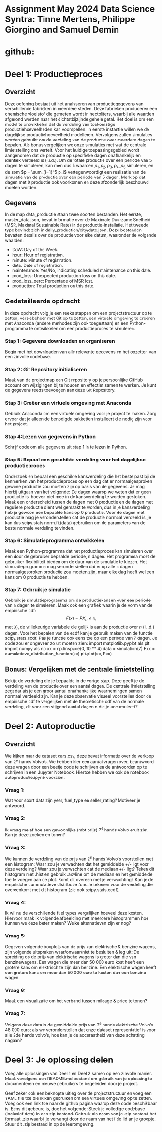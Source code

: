 # Assignment May 2024 Data Science Syntra: Tinne Mertens, Philippe Giorgino and Samuel Demin

# github: 

# Deel 1: Productieproces
 ## Overzicht
 Deze oefening bestaat uit het analyseren van productiegegevens van verschillende fabrieken in meerdere
 steden. Deze fabrieken produceren een chemische vloeistof die gemeten wordt in hectoliters, waarbij alle
 waarden afgerond worden naar het dichtstbijzijnde gehele getal.
 Het doel is om een model te ontwikkelen dat de verdeling van toekomstige productiehoeveelheden kan
 voorspellen. In eerste instantie willen we de dagelijkse productiehoeveelheid modelleren. Vervolgens zullen
 simulaties worden gebruikt om de verdeling van de productie over meerdere dagen te bepalen. Als bonus
 vergelijken we onze simulaties met wat de centrale limietstelling ons vertelt.
 Voor het huidige toepassingsgebied wordt aangenomen dat de productie op specifieke dagen onafhankelijk
 en identiek verdeeld is (i.i.d.). Om de totale productie over een periode van 5 dagen te simuleren, kan men
 dus 5 waarden $p_1, p_2, p_3, p_4, p_5$ simuleren, en de som $p = \sum_{i=1}^5 p_i$ vertegenwoordigt een
 realisatie van de simulatie van de productie over een periode van 5 dagen. Merk op dat dagen met $0$
 productie ook voorkomen en deze afzonderlijk beschouwd moeten worden.
 
 ## Gegevens
 In de map data_productie staan twee soorten bestanden. Het eerste, master_data.json, bevat informatie over
 de Maximale Duurzame Snelheid (MSR, Maximal Sustainable Rate) in de productie-installatie. Het tweede type
 bevindt zich in daily_production/city/date.json. Deze bestanden bevatten details over de productie voor elke
 datum, waaronder de volgende waarden:
 * DoW: Day of the Week.
 * hour: Hour of registration.
 * minute: Minute of registration.
 * date: Date of registration.
 * maintenance: Yes/No, indicating scheduled maintenance on this date.
 * prod_loss: Unexpected production loss on this date.
 * prod_loss_perc: Percentage of MSR lost.
 * production: Total production on this date.

 ## Gedetailleerde opdracht
 In deze opdracht volg je een reeks stappen om een projectstructuur op te zetten, versiebeheer met Git op te
 zetten, een virtuele omgeving te creëren met Anaconda (andere methodes zijn ook toegestaan) en een
 Python-programma te ontwikkelen om een productieproces te simuleren.
 
 ### Stap 1: Gegevens downloaden en organiseren
 Begin met het downloaden van alle relevante gegevens en het opzetten van een zinvolle codebase.
 ### Stap 2: Git Repository initialiseren
 Maak van de projectmap een Git repository op je persoonlijke GitHub account om wijzigingen bij te houden
 en effectief samen te werken. Je kunt de gegevens reeds toevoegen aan deze Git Repository.
 ### Stap 3: Creëer een virtuele omgeving met Anaconda
 Gebruik Anaconda om een virtuele omgeving voor je project te maken. Zorg ervoor dat je alleen de
 benodigde pakketten installeert die nodig zijn voor het project.
 ### Stap 4:Lezen van gegevens in Python
 Schrijf code om alle gegevens uit stap 1 in te lezen in Python.
 ### Stap 5: Bepaal een geschikte verdeling voor het dagelijkse productieproces
 Onderzoek en bepaal een geschikte kansverdeling die het beste past bij de kenmerken van het
 productieproces op een dag dat er normaalgesproken gewone productie zou moeten zijn op basis van de
 gegevens. Je mag hierbij uitgaan van het volgende:
 De dagen waarop we weten dat er geen productie is, hoeven niet mee in de kansverdeling te worden
 gestoken.
 Maak een onderscheid tussen de dagen met 0 productie en de dagen met reguliere productie dient wel
 gemaakt te worden, dus in je kansverdeling heb je gewoon een bepaalde kans op 0 productie.
 Voor de dagen met productie mag je veronderstellen dat de productie normaal verdeeld is, je kan dus
 scipy.stats.norm.fit(data) gebruiken om de parameters van de beste normale verdeling te
 vinden.
 ### Stap 6: Simulatieprogramma ontwikkelen
 Maak een Python-programma dat het productieproces kan simuleren over een door de gebruiker bepaalde
 periode, n dagen. Het programma moet de gebruiker flexibiliteit bieden om de duur van de simulatie te
 kiezen. Het simulatieprogramma mag veronderstellen dat er op alle n dagen normaalgesproken productie zou
 moeten zijn, maar elke dag heeft wel een kans om 0 productie te hebben.
 ### Stap 7: Gebruik je simulatie
 Gebruik je simulatieprogramma om de productiekansen over een periode van n dagen te simuleren. Maak
 ook een grafiek waarin je de vorm van de empirische cdf: $$F(x) = P{X_n \leq x},$$ met $X_n$ de willekeurige
 variabele die gelijk is aan de productie over $n$ (i.i.d.) dagen. Voor het bepalen van de ecdf kan je gebruik
 maken van de functie scipy.stats.ecdf.
 Pas je functie ook eens toe op een periode van 7 dagen. Je code zou er ongeveer zo uit moeten zien:
 import matplotlib.pyplot als plt 
import numpy als np 
xx = np.linspace(0, 10 ** 4) 
data = simulation(7) 
Fxx = cumulatieve_distribution_function(xx) 
plt.plot(xx, Fxx) 

## Bonus: Vergelijken met de centrale limietstelling
 Bekijk de verdeling die je bepaalde in de vorige stap. Deze geeft je de verdeling van de productie over een
 aantal dagen. De centrale limietstelling zegt dat als je een groot aantal onafhankelijke waarnemingen samen
 normaal verdeeld zijn. Kan je deze observatie visueel voorstellen door de empirische cdf te vergelijken met de
 theoretische cdf van de normale verdeling, dit voor een stijgend aantal dagen n die je accumuleert?

# Deel 2: Autoproductie
 ## Overzicht
 We kijken naar de dataset cars.csv, deze bevat informatie over de verkoop van $2^e$ hands Volvo’s. We
 hebben hier een aantal vragen over, beantwoord deze vragen door een beetje code te schrijven en de
 antwoorden op te schrijven in een Jupyter Notebook. Hiertoe hebben we ook de notebook
 autoproductie.ipynb voorzien.
 ### Vraag 1:
 Wat voor soort data zijn year, fuel_type en seller_rating? Motiveer je antwoord.
 ### Vraag 2:
 Ik vraag me af hoe een gewoonlijke (mbt prijs) $2^e$ hands Volvo eruit ziet. Kan je deze zoeken en tonen?
 ### Vraag 3:
 We kunnen de verdeling van de prijs van $2^e$ hands Volvo's voorstellen met een histogram:
 Waar zou je verwachten dat het gemiddelde +/- ligt voor deze verdeling?
 Waar zou je verwachten dat de mediaan +/- ligt?
 Teken dit histogram met .hist en gebruik .axvline om de mediaan en het gemiddelde toe te voegen aan
 de plot. Komt dit overeen met je verwachting?
 Kan je de emprisiche cummulatieve distributie functie tekenen voor de verdeling die overeenkomt met
 dit histogram (zie ook scipy.stats.ecdf).
 ### Vraag 4:
 Ik wil nu de verschillende fuel types vergelijken hoeveel deze kosten. Hiervoor maak ik volgende afbeelding
 met meerdere histogrammen hoe kunnen we deze beter maken? Welke alternatieven zijn er nog? 

 ### Vraag 5:
 Gegeven volgende boxplots van de prijs van elektrische & benzine wagens, zijn volgende uitspraken
 waar/onwaar/niet te besluiten & leg uit:
 De spreiding op de prijs van elektrische wagens is groter dan die van benzinewagens.
 Een wagen die meer dan 50 000 euro kost heeft een grotere kans om elektrisch te zijn dan benzine.
 Een elektrische wagen heeft een grotere kans om meer dan 50 000 euro te kosten dan een benzine
 wagen.
 ### Vraag 6:
 Maak een visualizatie om het verband tussen mileage & price te tonen?
 ### Vraag 7:
 Volgens deze data is de gemiddelde prijs van $2^e$ hands elektrische Volvo’s 48 000 euro; als we
 veronderstellen dat onze dataset representatief is voor alle 2de hands volvo’s, hoe kan je de accuraatheid van
 deze schatting nagaan?
 # Deel 3: Je oplossing delen
 Voeg alle oplossingen van Deel 1 en Deel 2 samen op een zinvolle manier. Maak vevolgens een README.md
 bestand om gebruik van je oplossing te documenteren en nieuwe gebruikers te begeleiden door je project.
 
 Geef zeker ook een beknopte uitleg over de projectstructuur en voeg een YAML file toe die ik kan gebruiken
 om een virtuele omgeving op te zetten. Voeg ook een link toe naar de github pagina waarop deze code
 beschikbaar is. Eens dit gebeurd is, doe het volgende:
 Steek je volledige codebase (inclusief data) in een zip bestand. Gebruik als naam van je .zip bestand
 het formaat <naam1>_<naam2>_<naam3>.zip waarbij je <naami> vervangt door de naam van het i'de
 lid an je groepje.
 Stuur dit .zip bestand in op de leeromgeving.


 
